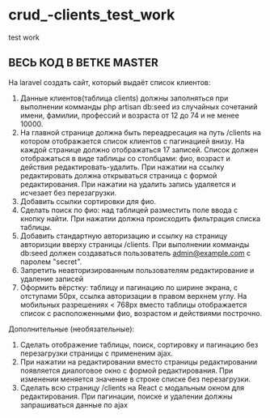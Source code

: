 # crud_-clients_test_work
test work
## ВЕСЬ КОД В ВЕТКЕ MASTER

На laravel создать сайт, который выдаёт список клиентов:
1. Данные клиентов(таблица clients) должны заполняться при выполнении комманды php artisan db:seed из случайных сочетаний имени, фамилии,
профессий и возраста от 12 до 74 и не менее 10000.
2. На главной странице должна быть переадресация на путь /clients на котором отображается список клиентов с пагинацией внизу. На каждой странице должно
отображаться 17 записей. Список должен отображаться в виде таблицы со столбцами: фио, возраст и действия редактировать-удалить. При нажатии на ссылку
редактировать должна открываться страница с формой редактирования. При нажатии на удалить запись удаляется и исчезает без перезагрузки.
3. Добавить ссылки сортировки для фио.
4. Сделать поиск по фио: над таблицей разместить поле ввода с кнопку найти. При нажатии должна происходить фильтрация списка таблицы.
3. Добавить стандартную авторизацию и ссылку на страницу авторизции вверху страницы /clients. При выполнении комманды db:seed должен создаваться
пользователь admin@example.com с паролем "secret".
4. Запретить неавторизированным пользователям редактирование и удаление записей
5. Оформить вёрстку: таблицу и пагинацию по ширине экрана, с отступами 50px, ссылка авторизации в правом верхнем углу. На мобильных разрешениях < 768px
 вместо таблицы отображается список с расположенными фио, возрастом и действиями построчно.
 
Дополнительные (необязательные):
1. Сделать отображение таблицы, поиск, сортировку и пагинацию без перезагрузки страницы с примененим ajax.
2. При нажатии на редактировании вместо страницы редактировании появляется диалоговое окно с формой редактирования. При изменении меняется значение в строке
списке без перезагрузки.
3. Сделать всю страницу /clients на React с модальным окном для редактирования. При пагинации, поиске и удалении должны запрашиваться данные по ajax
